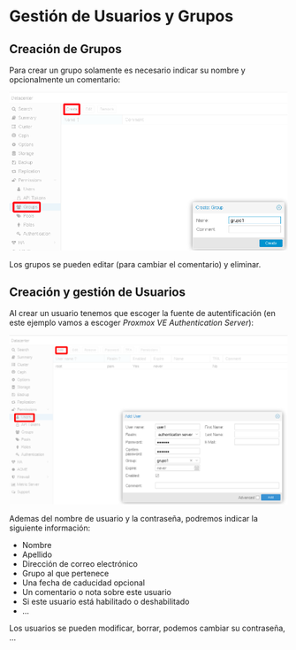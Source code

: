 # Gestión de Usuarios y Grupos

## Creación de Grupos

Para crear un grupo solamente es necesario indicar su nombre y opcionalmente un comentario:

![usuarios](img/usuario3.png)

Los grupos se pueden editar (para cambiar el comentario) y eliminar.

## Creación y gestión de Usuarios

Al crear un usuario tenemos que escoger la fuente de autentificación (en este ejemplo vamos a escoger *Proxmox VE Authentication Server*):

![usuarios](img/usuario4.png)

Ademas del nombre de usuario y la contraseña, podremos indicar la siguiente información:

* Nombre
* Apellido
* Dirección de correo electrónico
* Grupo al que pertenece
* Una fecha de caducidad opcional
* Un comentario o nota sobre este usuario
* Si este usuario está habilitado o deshabilitado
* ...

Los usuarios se pueden modificar, borrar, podemos cambiar su contraseña, ...

